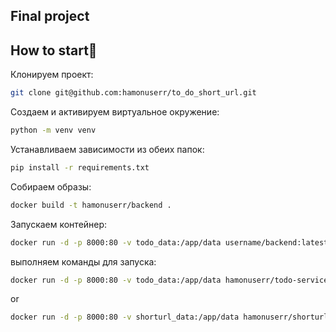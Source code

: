 ## Final project

## How to start👻

Клонируем проект: 
```bash
git clone git@github.com:hamonuserr/to_do_short_url.git
```

Создаем и активируем виртуальное окружение:
```bash
python -m venv venv
```

Устанавливаем зависимости из обеих папок:
```bash
pip install -r requirements.txt
```

Собираем образы:
```bash
docker build -t hamonuserr/backend .
```

Запускаем контейнер:
```bash
docker run -d -p 8000:80 -v todo_data:/app/data username/backend:latest
```

выполняем команды для запуска:
```bash
docker run -d -p 8000:80 -v todo_data:/app/data hamonuserr/todo-service:latest
```
or

```bash
docker run -d -p 8000:80 -v shorturl_data:/app/data hamonuserr/shorturl-service
```

